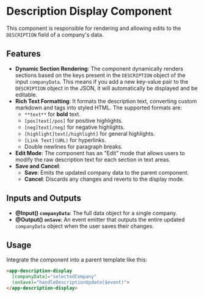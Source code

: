 # Description Display Component

This component is responsible for rendering and allowing edits to the `DESCRIPTION` field of a company's data.

## Features

*   **Dynamic Section Rendering**: The component dynamically renders sections based on the keys present in the `DESCRIPTION` object of the input `companyData`. This means if you add a new key-value pair to the `DESCRIPTION` object in the JSON, it will automatically be displayed and be editable.
*   **Rich Text Formatting**: It formats the description text, converting custom markdown and tags into styled HTML. The supported formats are:
    *   `**text**` for **bold** text.
    *   `[pos]text[/pos]` for <span class="positive">positive</span> highlights.
    *   `[neg]text[/neg]` for <span class="negative">negative</span> highlights.
    *   `[highlight]text[/highlight]` for <span class="highlight">general</span> highlights.
    *   `[Link Text](URL)` for hyperlinks.
    *   Double newlines for paragraph breaks.
*   **Edit Mode**: The component has an "Edit" mode that allows users to modify the raw description text for each section in text areas.
*   **Save and Cancel**:
    *   **Save**: Emits the updated company data to the parent component.
    *   **Cancel**: Discards any changes and reverts to the display mode.

## Inputs and Outputs

*   **@Input() `companyData`**: The full data object for a single company.
*   **@Output() `onSave`**: An event emitter that outputs the entire updated `companyData` object when the user saves their changes.

## Usage

Integrate the component into a parent template like this:

```html
<app-description-display
  [companyData]="selectedCompany"
  (onSave)="handleDescriptionUpdate($event)">
</app-description-display>
```
